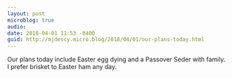 ```yaml
---
layout: post
microblog: true
audio: 
date: 2018-04-01 11:53 -0400
guid: http://mjdescy.micro.blog/2018/04/01/our-plans-today.html
---
```

Our plans today include Easter egg dying and a Passover Seder with family. I prefer brisket to Easter ham any day.
